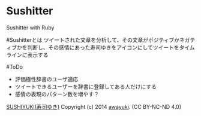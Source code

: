 Sushitter
=========

Sushitter with Ruby  

#Sushitterとは
ツイートされた文章を分析して、その文章がポジティブかネガティブかを判断し、その感情にあった寿司ゆきをアイコンにしてツイートをタイムラインに表示する

#ToDo
* 評価極性辞書のユーザ適応
* ツイートできるユーザーを辞書に登録してある人だけにする
* 感情の表現のパターン数を増やす？

[SUSHIYUKI(寿司ゆき)](http://awayuki.net/sushiyuki/)
Copyright (c) 2014 [awayuki](https://github.com/awayuki). (CC BY-NC-ND 4.0)
